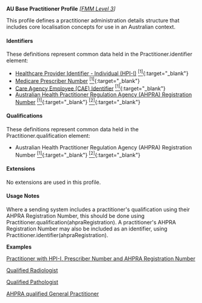 **AU Base Practitioner Profile** *[[FMM Level 3](guidance.html)]*

This profile defines a practitioner administration details structure that includes core localisation concepts for use in an Australian context.

#### Identifiers
These definitions represent common data held in the Practitioner.identifier element:
* [Healthcare Provider Identifier - Individual (HPI-I)](StructureDefinition-au-hpiinumber.html) [<sup>[1]</sup>](http://ns.electronichealth.net.au/id/hi/hpii/1.0/index.html){:target="_blank"} 
* [Medicare Prescriber Number](StructureDefinition-au-medicareprescribernumber.html) [<sup>[1]</sup>](http://ns.electronichealth.net.au/id/medicare-prescriber-number/index.html){:target="_blank"}
* [Care Agency Employee (CAE) Identifier](StructureDefinition-au-careagencyemployeeidentifier.html) [<sup>[1]</sup>](http://ns.electronichealth.net.au/id/pcehr/caei/1.0/index.html){:target="_blank"}
* [Australian Health Practitioner Regulation Agency (AHPRA) Registration Number](StructureDefinition-au-ahpraregistrationnumber.html) [<sup>[1]</sup>](https://www.ahpra.gov.au){:target="_blank"} [<sup>[2]</sup>](https://www.ahpra.gov.au/Support/Glossary.aspx#Registration%20Number){:target="_blank"}

#### Qualifications
These definitions represent common data held in the Practitioner.qualification element:

* Australian Health Practitioner Regulation Agency (AHPRA) Registration Number [<sup>[1]</sup>](https://www.ahpra.gov.au){:target="_blank"} [<sup>[2]</sup>](https://www.ahpra.gov.au/Support/Glossary.aspx#Registration%20Number){:target="_blank"}

#### Extensions
No extensions are used in this profile.

#### Usage Notes
Where a sending system includes a practitioner's qualification using their AHPRA Registration Number, this should be done using Practitioner.qualification(ahpraRegistration). 
A practitioner's AHPRA Registration Number may also be included as an identifier, using Practitioner.identifier(ahpraRegistration).

**Examples**

[Practitioner with HPI-I, Prescriber Number and AHPRA Registration Number](Practitioner-example0.html)

[Qualified Radiologist](Practitioner-example1.html)

[Qualified Pathologist](Practitioner-example2.html)

[AHPRA qualified General Practitioner](Practitioner-example3.html)

